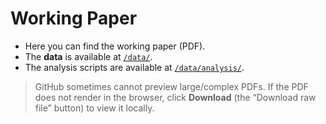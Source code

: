 # Working Paper

- Here you can find the working paper (PDF).
- The **data**  is available at [`/data/`](../paper/data/).
- The analysis scripts are available at [`/data/analysis/`](../paper/data/analysis/).

> GitHub sometimes cannot preview large/complex PDFs. If the PDF does not render in the browser, click **Download** (the “Download raw file” button) to view it locally.
